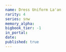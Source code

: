 ```yaml
---
name: Dress Uniform La'an
rarity: 4
series: snw
memory_alpha:
bigbook_tier: -1
in_portal:
date:
published: true
---
```



